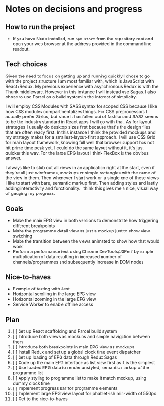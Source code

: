# Notes on decisions and progress

## How to run the project
* If you have Node installed, run ```npm start``` from the repository root and open your web browser at the address provided in the command line readout.


## Tech choices
Given the need to focus on getting up and running quickly I chose to go with the project structure I am most familiar with, which is JavaScript with React+Redux. My previous experience with asynchronous Redux is with the Thunk middleware. However in this instance I will instead use Sagas. I also chose to use Parcel as a build system in the interest of simplicity.

I will employ CSS Modules with SASS syntax for scoped CSS because I like how CSS modules compartmentalizes things. For CSS preprocessors I actually prefer Stylus, but since it has fallen out of fashion and SASS seems to be the industry standard in React apps I will go with that. As for layout strategies I usually do desktop sizes first because that's the design files that are often ready first. In this instance I think the provided mockups and my strategy makes for a smallest-layout-first approach. I will use CSS Grid for main layout framework, knowing full well that browser support has not hit prime time peak yet. I could do the same layout without it, it's just quicker this way. For the large EPG layout I think FlexBox is the obvious answer.

I always like to stub out all views in an application right at the start, even if they're all just wireframes, mockups or simple rectangles with the name of the view in them. Then whenever I start work on a single one of these views I like to start with bare, semantic markup first. Then adding styles and lastly adding interactivity and functionality. I think this gives me a nice, visual way of gauging my progress.

## Goals
* Make the main EPG view in both versions to demonstrate how triggering different breakpoints
* Make the programme detail view as just a mockup just to show view switching
* Make the transition between the views animated to show how that would work
* Perform a performance test using Chrome DevTools/JSPerf by simple multiplication of data resulting in increased number of channels/programmes and subsequently increase in DOM nodes

## Nice-to-haves
* Example of testing with Jest
* Horizontal scrolling in the large EPG view
* Horizontal zooming in the large EPG view
* Service Worker to enable offline access

## Plan
1. [ ] Set up React scaffolding and Parcel build system
2. [ ] Introduce both views as mockups and simple navigation between them
3. [ ] Introduce both breakpoints in main EPG view as mockups
4. [ ] Install Redux and set up a global clock time event dispatcher
5. [ ] Set up loading of EPG data through Redux Sagas
6. [ ] Code up the main EPG interface as list view first as it is the simplest
7. [ ] Use loaded EPG data to render unstyled, semantic markup of the programme list
8. [ ] Apply styling to programme list to make it match mockup, using dummy clock time
9. [ ] Implement progress bar for programme elements
10. [ ] Implement large EPG view layout for phablet-ish min-width of 550px
11. [ ] Get to the nice-to-haves